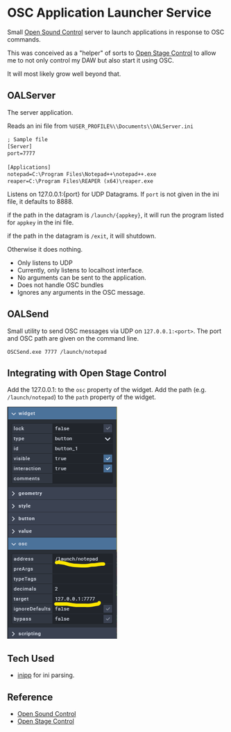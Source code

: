 # OSC Application Launcher Service

Small [Open Sound Control](https://opensoundcontrol.org) server to launch applications in response to OSC commands.

This was conceived as a "helper" of sorts to [Open Stage Control](https://github.com/jean-emmanuel/open-stage-control) to allow 
me to not only control my DAW but also start it using OSC.

It will most likely grow well beyond that.

## OALServer

The server application. 

Reads an ini file from `%USER_PROFILE%\\Documents\\OALServer.ini`

```
; Sample file
[Server]
port=7777

[Applications]
notepad=C:\Program Files\Notepad++\notepad++.exe
reaper=C:\Program Files\REAPER (x64)\reaper.exe
```

Listens on 127.0.0.1:{port} for UDP Datagrams. If `port` is not given in the ini file, it defaults to 8888.

if the path in the datagram is `/launch/{appkey}`, it will run the program listed for `appkey` in the ini file.

if the path in the datagram is `/exit`, it will shutdown.

Otherwise it does nothing.

- Only listens to UDP
- Currently, only listens to localhost interface.
- No arguments can be sent to the application.
- Does not handle OSC bundles
- Ignores any arguments in the OSC message.

## OALSend

Small utility to send OSC messages via UDP on `127.0.0.1:<port>`. The port and OSC path are given on the command line.

```
OSCSend.exe 7777 /launch/notepad
```

## Integrating with Open Stage Control

Add the 127.0.0.1:<port> to the `osc` property of the widget.
Add the path (e.g. `/launch/notepad`) to the `path` property of the widget.

![Widget Properties in OSC Editor](/docs/OSC_widget_config.png)

## Tech Used

* [inipp](https://github.com/mcmtroffaes/inipp) for ini parsing.

## Reference
 * [Open Sound Control](https://opensoundcontrol.org/)
 * [Open Stage Control](https://github.com/jean-emmanuel/open-stage-control)

